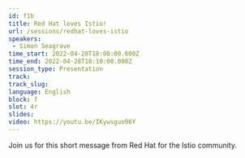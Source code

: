 ```yaml
---
id: f1b
title: Red Hat loves Istio!
url: /sessions/redhat-loves-istio
speakers:
 - Simon Seagrave
time_start: 2022-04-28T18:00:00.000Z
time_end: 2022-04-28T18:10:00.000Z
session_type: Presentation
track: 
track_slug: 
language: English
block: f
slot: 4r
slides:
video: https://youtu.be/IKywsguo96Y
---
```


Join us for this short message from Red Hat for the Istio community.